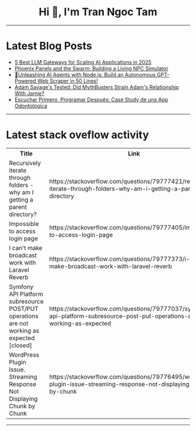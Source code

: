 <h1 align="center">Hi 👋, I'm Tran Ngoc Tam</h1>

---

# Latest Blog Posts 
<!-- BLOG-POST-LIST:START -->
- [5 Best LLM Gateways for Scaling AI Applications in 2025](https://dev.to/kuldeep_paul/5-best-llm-gateways-for-scaling-ai-applications-in-2025-1jmh)
- [Phoenix Panels and the Swarm: Building a Living NPC Simulator](https://dev.to/matrixswarm/phoenix-panels-and-the-swarm-building-a-living-npc-simulator-32j2)
- [🧠Unleashing AI Agents with Node.js: Build an Autonomous GPT-Powered Web Scraper in 50 Lines!](https://dev.to/ekwoster/unleashing-ai-agents-with-nodejs-build-an-autonomous-gpt-powered-web-scraper-in-50-lines-1bj9)
- [Adam Savage&#39;s Tested: Did MythBusters Strain Adam&#39;s Relationship With Jamie?](https://dev.to/maker_youtube/adam-savages-tested-did-mythbusters-strain-adams-relationship-with-jamie-214e)
- [Escuchar Primero, Programar Después: Case Study de una App Odontológica](https://dev.to/zendev2112/escuchar-primero-programar-despues-case-study-de-una-app-odontologica-248o)
<!-- BLOG-POST-LIST:END -->

---

# Latest stack oveflow activity
<table>
  <tr><th>Title</th><th>Link</th></tr>
  <!-- STACKOVERFLOW:START --><tr><td>Recursively iterate through folders - why am I getting a parent directory?</td><td>https://stackoverflow.com/questions/79777421/recursively-iterate-through-folders-why-am-i-getting-a-parent-directory</td></tr><tr><td>Impossible to access login page</td><td>https://stackoverflow.com/questions/79777405/impossible-to-access-login-page</td></tr><tr><td>I can&#39;t make broadcast work with Laravel Reverb</td><td>https://stackoverflow.com/questions/79777373/i-cant-make-broadcast-work-with-laravel-reverb</td></tr><tr><td>Symfony API Platform subresource POST/PUT operations are not working as expected [closed]</td><td>https://stackoverflow.com/questions/79777037/symfony-api-platform-subresource-post-put-operations-are-not-working-as-expected</td></tr><tr><td>WordPress Plugin Issue. Streaming Response Not Displaying Chunk by Chunk</td><td>https://stackoverflow.com/questions/79776495/wordpress-plugin-issue-streaming-response-not-displaying-chunk-by-chunk</td></tr><!-- STACKOVERFLOW:END -->
</table>

---


